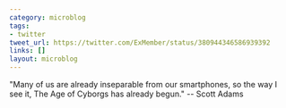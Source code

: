 ```yaml
---
category: microblog
tags:
- twitter
tweet_url: https://twitter.com/ExMember/status/380944346586939392
links: []
layout: microblog
---
```

"Many of us are already inseparable from our smartphones, so the way I see it, The Age of Cyborgs has already begun." -- Scott Adams
